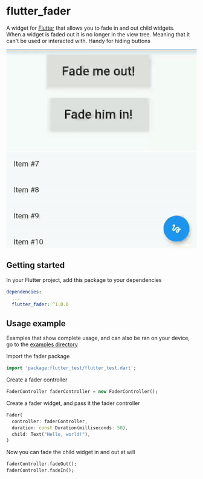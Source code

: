 # flutter_fader

A widget for [Flutter](https://flutter.dev) that allows you to fade in and out child widgets.  
When a widget is faded out it is no longer in the view tree. Meaning that it can't be used or interacted with. Handy for hiding buttons

![Example of fader with buttons](./readme_assets/fader_button.gif)
![Example of fader with scroll](./readme_assets/fader_scroll.gif)

## Getting started

In your Flutter project, add this package to your dependencies

```yml
dependencies:
  ...
  flutter_fader: ^1.0.0
```

## Usage example

Examples that show complete usage, and can also be ran on your device, go to the [examples directory](https://github.com/TNorbury/flutter-fader/tree/master/examples)

Import the fader package

```dart
import 'package:flutter_test/flutter_test.dart';
```

Create a fader controller

```dart
FaderController faderController = new FaderController();
```

Create a fader widget, and pass it the fader controller
```dart
Fader(
  controller: faderController,
  duration: const Duration(milliseconds: 50),
  child: Text("Hello, world!"),
)
```

Now you can fade the child widget in and out at will
```dart
faderController.fadeOut();
faderController.fadeIn();
```
